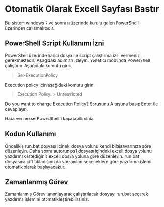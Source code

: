 # Otomatik Olarak Excell Sayfası Bastır
Bu sistem windows 7 ve sonrası üzerinde kurulu gelen PowerShell üzerinden çalışmaktadır.

## PowerShell Script Kullanımı İzni
PowerShell üzerinde harici dosya ile script çalıştırma izni vermeniz gerekmektedir.
Aşağıdaki adımları izleyin.
Yönetici modunda PowerShell çalıştırın. 
Aşağıdaki Komutu girin.
> Set-ExecutionPolicy

Execution policy için aşağıdaki komutu girin.
> Execution Policy: > Unrestricted 

Do you want to change Execution Policy? Sorusunu A tuşuna basıp Enter ile cevaplayın.

Hata vermezse PowerShell'i kapatabilirsiniz.

## Kodun Kullanımı
Öncelikle run.bat dosyası içineki dosya yolunu kendi bilgisayarınıza göre düzenleyin.
Daha sonra autorun.ps1 dosyası içindeki excell dosya yolunu yazdırmak istediğiniz excell dosya yoluna göre düzenleyin.
run.bat dosyasına çift tıkladığınızda varsayılan seçeneklere göre yazdırma işlemi otomatik olarak başlayacaktır.

## Zamanlanmış Görev
Zamanlanmış Görev tanımlayarak çalıştırılacak dosyayı run.bat seçerek yazdırma işlemini otomatikleştirebilirsiniz.
